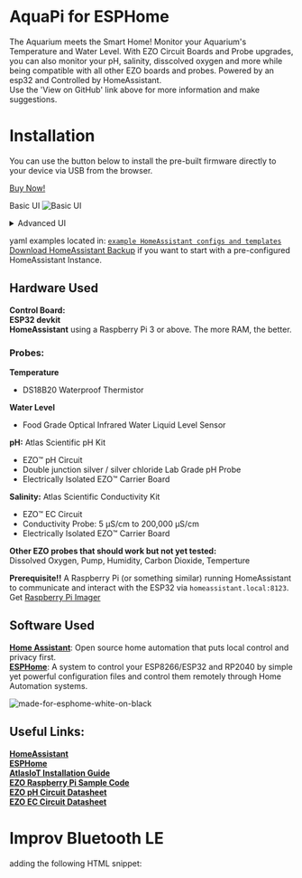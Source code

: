 # AquaPi for ESPHome

The Aquarium meets the Smart Home! Monitor your Aquarium's Temperature and Water Level. With EZO Circuit Boards and Probe upgrades, you can also monitor your pH, salinity, disscolved oxygen and more while being compatible with all other EZO boards and probes.
Powered by an esp32 and Controlled by HomeAssistant.  
Use the 'View on GitHub' link above for more information and make suggestions.

# Installation

You can use the button below to install the pre-built firmware directly to your device via USB from the browser.

<esp-web-install-button manifest="./manifest.json"></esp-web-install-button>

<script type="module" src="https://unpkg.com/esp-web-tools@9.1.0/dist/web/install-button.js?module"></script>

[Buy Now!](https://www.capitalcityaquatics.com/store/p/aquapi)

Basic UI
![Basic UI](https://user-images.githubusercontent.com/106857076/236688799-8565d281-13e9-4a98-83ca-60933a509a5e.png)

<details>
<summary>Advanced UI</summary>

| ![Example UI1](https://user-images.githubusercontent.com/106857076/236688777-846e7a3d-2fd2-4e98-8f9c-48cfeec7d34c.png)  | ![Example UI2](https://user-images.githubusercontent.com/106857076/236688759-711f32b8-b182-4808-9adf-8385ac39ba29.png) |
| ------------- | ------------- |

</details>  

yaml examples located in: [`example HomeAssistant configs and templates`](https://github.com/TheRealFalseReality/aquapi/tree/main/example%20HomeAssistant%20configs%20and%20templates)  
[Download HomeAssistant Backup](https://github.com/TheRealFalseReality/aquapi/blob/d9ae345013caffa58344b626c5c5f0d49301c17f/example%20HomeAssistant%20configs%20and%20templates/Backup.tar) if you want to start with a pre-configured HomeAssistant Instance.

## Hardware Used
**Control Board:**  
**ESP32 devkit**  
**HomeAssistant** using a Raspberry Pi 3 or above. The more RAM, the better.  

### Probes:
**Temperature** 
  - DS18B20 Waterproof Thermistor  
  
**Water Level** 
  - Food Grade Optical Infrared Water Liquid Level Sensor  
  
**pH:** Atlas Scientific pH Kit  
  - EZO™ pH Circuit  
  - Double junction silver / silver chloride Lab Grade pH Probe
  - Electrically Isolated EZO™ Carrier Board

**Salinity:** Atlas Scientific Conductivity Kit  
  - EZO™ EC Circuit  
  - Conductivity Probe: 5 µS/cm to 200,000 µS/cm
  - Electrically Isolated EZO™ Carrier Board

**Other EZO probes that should work but not yet tested:**  
Dissolved Oxygen, Pump, Humidity, Carbon Dioxide, Temperture

**Prerequisite!!** A Raspberry Pi (or something similar) running HomeAssistant to communicate and interact with the ESP32 via `homeassistant.local:8123`.
Get [Raspberry Pi Imager](https://www.raspberrypi.com/software/)

## Software Used  
[**Home Assistant**](https://www.home-assistant.io/): Open source home automation that puts local control and privacy first.   
[**ESPHome**](https://esphome.io/): A system to control your ESP8266/ESP32 and RP2040 by simple yet powerful configuration files and control them remotely through Home Automation systems.

![made-for-esphome-white-on-black](https://github.com/TheRealFalseReality/aquapi/assets/106857076/c68b7da3-17c9-43bf-b8c7-f44acf63eb28)

## Useful Links:

[**HomeAssistant**](https://www.home-assistant.io/installation/)  
[**ESPHome**](https://esphome.io/)  
[**AtlasIoT Installation Guide**](https://files.atlas-scientific.com/How-to-install-Atlas-iot-software.pdf)  
[**EZO Raspberry Pi Sample Code**](https://files.atlas-scientific.com/pi_sample_code.pdf)   
[**EZO pH Circuit Datasheet**](https://files.atlas-scientific.com/pH_EZO_Datasheet.pdf)  
[**EZO EC Circuit Datasheet**](https://files.atlas-scientific.com/EC_EZO_Datasheet.pdf)  

# Improv Bluetooth LE

adding the following HTML snippet:

<script
  type="module"
  src="https://www.improv-wifi.com/sdk-js/launch-button.js"
></script>

<improv-wifi-launch-button></improv-wifi-launch-button>
